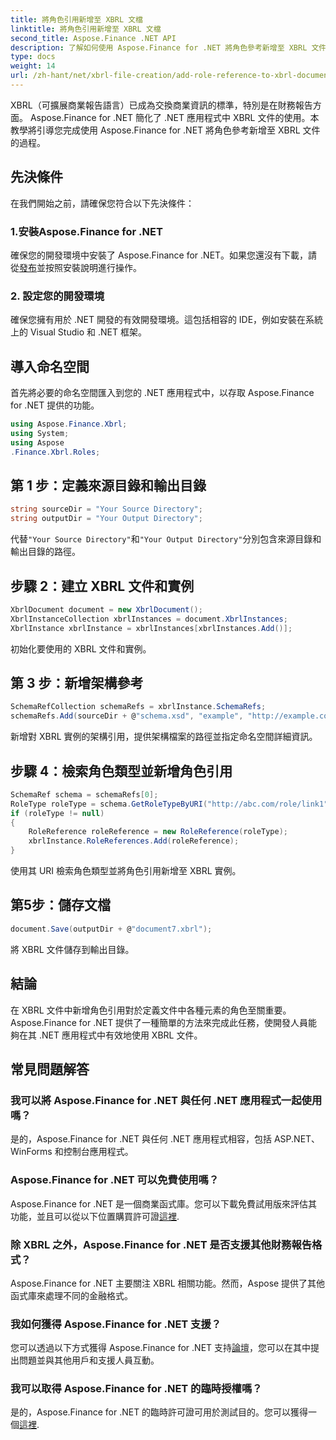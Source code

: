 ```yaml
---
title: 將角色引用新增至 XBRL 文檔
linktitle: 將角色引用新增至 XBRL 文檔
second_title: Aspose.Finance .NET API
description: 了解如何使用 Aspose.Finance for .NET 將角色參考新增至 XBRL 文件。透過本教程簡化 .NET 應用程式中的財務報告。
type: docs
weight: 14
url: /zh-hant/net/xbrl-file-creation/add-role-reference-to-xbrl-document/
---
```

XBRL（可擴展商業報告語言）已成為交換商業資訊的標準，特別是在財務報告方面。 Aspose.Finance for .NET 簡化了 .NET 應用程式中 XBRL 文件的使用。本教學將引導您完成使用 Aspose.Finance for .NET 將角色參考新增至 XBRL 文件的過程。
## 先決條件
在我們開始之前，請確保您符合以下先決條件：
### 1.安裝Aspose.Finance for .NET
確保您的開發環境中安裝了 Aspose.Finance for .NET。如果您還沒有下載，請從[發布](https://releases.aspose.com/finance/net/)並按照安裝說明進行操作。
### 2. 設定您的開發環境
確保您擁有用於 .NET 開發的有效開發環境。這包括相容的 IDE，例如安裝在系統上的 Visual Studio 和 .NET 框架。
## 導入命名空間
首先將必要的命名空間匯入到您的 .NET 應用程式中，以存取 Aspose.Finance for .NET 提供的功能。
```csharp
using Aspose.Finance.Xbrl;
using System;
using Aspose
.Finance.Xbrl.Roles;
```
## 第 1 步：定義來源目錄和輸出目錄
```csharp
string sourceDir = "Your Source Directory";
string outputDir = "Your Output Directory";
```
代替`"Your Source Directory"`和`"Your Output Directory"`分別包含來源目錄和輸出目錄的路徑。
## 步驟 2：建立 XBRL 文件和實例
```csharp
XbrlDocument document = new XbrlDocument();
XbrlInstanceCollection xbrlInstances = document.XbrlInstances;
XbrlInstance xbrlInstance = xbrlInstances[xbrlInstances.Add()];
```
初始化要使用的 XBRL 文件和實例。
## 第 3 步：新增架構參考
```csharp
SchemaRefCollection schemaRefs = xbrlInstance.SchemaRefs;
schemaRefs.Add(sourceDir + @"schema.xsd", "example", "http://example.com/xbrl/taxonomy");
```
新增對 XBRL 實例的架構引用，提供架構檔案的路徑並指定命名空間詳細資訊。
## 步驟 4：檢索角色類型並新增角色引用
```csharp
SchemaRef schema = schemaRefs[0];
RoleType roleType = schema.GetRoleTypeByURI("http://abc.com/role/link1");
if (roleType != null)
{
    RoleReference roleReference = new RoleReference(roleType);
    xbrlInstance.RoleReferences.Add(roleReference);
}
```
使用其 URI 檢索角色類型並將角色引用新增至 XBRL 實例。
## 第5步：儲存文檔
```csharp
document.Save(outputDir + @"document7.xbrl");
```
將 XBRL 文件儲存到輸出目錄。
## 結論
在 XBRL 文件中新增角色引用對於定義文件中各種元素的角色至關重要。 Aspose.Finance for .NET 提供了一種簡單的方法來完成此任務，使開發人員能夠在其 .NET 應用程式中有效地使用 XBRL 文件。
## 常見問題解答
### 我可以將 Aspose.Finance for .NET 與任何 .NET 應用程式一起使用嗎？
是的，Aspose.Finance for .NET 與任何 .NET 應用程式相容，包括 ASP.NET、WinForms 和控制台應用程式。
### Aspose.Finance for .NET 可以免費使用嗎？
 Aspose.Finance for .NET 是一個商業函式庫。您可以下載免費試用版來評估其功能，並且可以從以下位置購買許可證[這裡](https://purchase.aspose.com/buy).
### 除 XBRL 之外，Aspose.Finance for .NET 是否支援其他財務報告格式？
Aspose.Finance for .NET 主要關注 XBRL 相關功能。然而，Aspose 提供了其他函式庫來處理不同的金融格式。
### 我如何獲得 Aspose.Finance for .NET 支援？
您可以透過以下方式獲得 Aspose.Finance for .NET 支持[論壇](https://forum.aspose.com/c/finance/43)，您可以在其中提出問題並與其他用戶和支援人員互動。
### 我可以取得 Aspose.Finance for .NET 的臨時授權嗎？
是的，Aspose.Finance for .NET 的臨時許可證可用於測試目的。您可以獲得一個[這裡](https://purchase.aspose.com/temporary-license/).